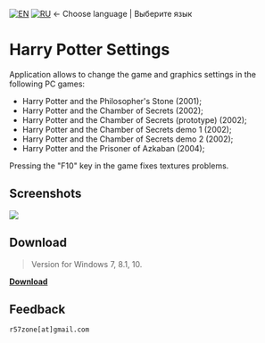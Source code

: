 [![EN](https://user-images.githubusercontent.com/9499881/33184537-7be87e86-d096-11e7-89bb-f3286f752bc6.png)](https://github.com/r57zone/Harry-Potter-Settings/) 
[![RU](https://user-images.githubusercontent.com/9499881/27683795-5b0fbac6-5cd8-11e7-929c-057833e01fb1.png)](https://github.com/r57zone/Harry-Potter-Settings/blob/master/README.RU.md)
← Choose language | Выберите язык

# Harry Potter Settings
Application allows to change the game and graphics settings in the following PC games:

- Harry Potter and the Philosopher's Stone (2001);
- Harry Potter and the Chamber of Secrets (2002);
- Harry Potter and the Chamber of Secrets (prototype) (2002);
- Harry Potter and the Chamber of Secrets demo 1 (2002);
- Harry Potter and the Chamber of Secrets demo 2 (2002);
- Harry Potter and the Prisoner of Azkaban (2004);

Pressing the "F10" key in the game fixes textures problems.

## Screenshots
![](https://user-images.githubusercontent.com/9499881/74330379-03663e00-4dab-11ea-90fb-1c4bbc817cd2.png)

## Download
>Version for Windows 7, 8.1, 10.

**[Download](https://github.com/r57zone/Harry-Potter-Settings/releases)**

## Feedback
`r57zone[at]gmail.com`